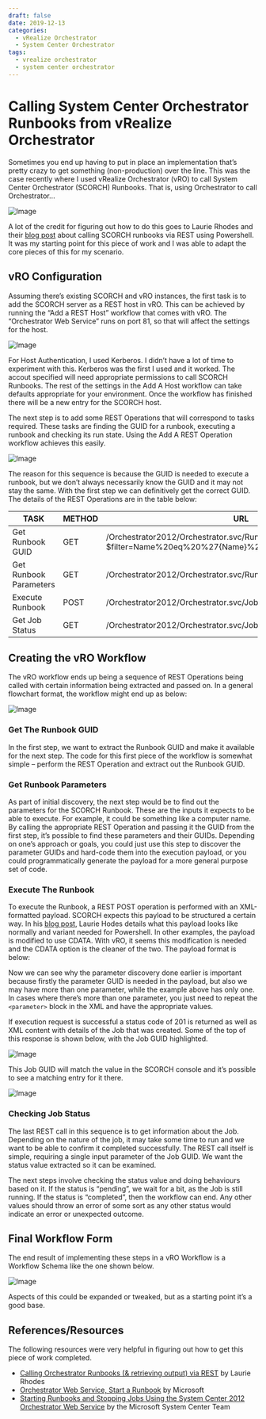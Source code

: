 ```yaml
---
draft: false
date: 2019-12-13
categories:
  - vRealize Orchestrator
  - System Center Orchestrator
tags:
  - vrealize orchestrator
  - system center orchestrator
---
```

# Calling System Center Orchestrator Runbooks from vRealize Orchestrator
Sometimes you end up having to put in place an implementation that’s pretty crazy to get something (non-production) over the line. This was the case recently where I used vRealize Orchestrator (vRO) to call System Center Orchestrator (SCORCH) Runbooks. That is, using Orchestrator to call Orchestrator…

![Image](../media/2019-12-13-001.jpg)

A lot of the credit for figuring out how to do this goes to Laurie Rhodes and their [blog post](http://www.laurierhodes.info/?q=node/101) about calling SCORCH runbooks via REST using Powershell. It was my starting point for this piece of work and I was able to adapt the core pieces of this for my scenario.

## vRO Configuration
Assuming there’s existing SCORCH and vRO instances, the first task is to add the SCORCH server as a REST host in vRO. This can be achieved by running the “Add a REST Host” workflow that comes with vRO. The “Orchestrator Web Service” runs on port 81, so that will affect the settings for the host.

![Image](../media/2019-12-13-002.png)

<!-- more -->
For Host Authentication, I used Kerberos. I didn’t have a lot of time to experiment with this. Kerberos was the first I used and it worked. The accout specified will need appropriate permissions to call SCORCH Runbooks. The rest of the settings in the Add A Host workflow can take defaults appropriate for your environment. Once the workflow has finished there will be a new entry for the SCORCH host.

The next step is to add some REST Operations that will correspond to tasks required. These tasks are finding the GUID for a runbook, executing a runbook and checking its run state. Using the Add A REST Operation workflow achieves this easily.

![Image](../media/2019-12-13-003.png)

The reason for this sequence is because the GUID is needed to execute a runbook, but we don’t always necessarily know the GUID and it may not stay the same. With the first step we can definitively get the correct GUID. The details of the REST Operations are in the table below:

|TASK	|METHOD	|URL|
|---|---|---|
|Get Runbook GUID	|GET	|/Orchestrator2012/Orchestrator.svc/Runbooks?$filter=Name%20eq%20%27{Name}%27|
|Get Runbook Parameters	|GET	|/Orchestrator2012/Orchestrator.svc/Runbooks(guid'{Guid})/Parameters|
|Execute Runbook	|POST	|/Orchestrator2012/Orchestrator.svc/Jobs/|
|Get Job Status	|GET	|/Orchestrator2012/Orchestrator.svc/Jobs(guid'{JobGuid}’)|

## Creating the vRO Workflow
The vRO workflow ends up being a sequence of REST Operations being called with certain information being extracted and passed on. In a general flowchart format, the workflow might end up as below:

![Image](../media/2019-12-13-004.png)

### Get The Runbook GUID
In the first step, we want to extract the Runbook GUID and make it available for the next step. The code for this first piece of the workflow is somewhat simple – perform the REST Operation and extract out the Runbook GUID.

### Get Runbook Parameters
As part of initial discovery, the next step would be to find out the parameters for the SCORCH Runbook. These are the inputs it expects to be able to execute. For example, it could be something like a computer name. By calling the appropriate REST Operation and passing it the GUID from the first step, it’s possible to find these parameters and their GUIDs. Depending on one’s approach or goals, you could just use this step to discover the parameter GUIDs and hard-code them into the execution payload, or you could programmatically generate the payload for a more general purpose set of code.

### Execute The Runbook
To execute the Runbook, a REST POST operation is performed with an XML-formatted payload. SCORCH expects this payload to be structured a certain way. In his [blog post](http://www.laurierhodes.info/?q=node/101), Laurie Hodes details what this payload looks like normally and variant needed for Powershell. In other examples, the payload is modified to use CDATA. With vRO, it seems this modification is needed and the CDATA option is the cleaner of the two. The payload format is below:

Now we can see why the parameter discovery done earlier is important because firstly the parameter GUID is needed in the payload, but also we may have more than one parameter, while the example above has only one. In cases where there’s more than one parameter, you just need to repeat the `<parameter>` block in the XML and have the appropriate values.

If execution request is successful a status code of 201 is returned as well as XML content with details of the Job that was created. Some of the top of this response is shown below, with the Job GUID highlighted.

![Image](../media/2019-12-13-005.png)

This Job GUID will match the value in the SCORCH console and it’s possible to see a matching entry for it there.

![Image](../media/2019-12-13-006.png)

### Checking Job Status
The last REST call in this sequence is to get information about the Job. Depending on the nature of the job, it may take some time to run and we want to be able to confirm it completed successfully. The REST call itself is simple, requiring a single input parameter of the Job GUID. We want the status value extracted so it can be examined.

The next steps involve checking the status value and doing behaviours based on it. If the status is “pending”, we wait for a bit, as the Job is still running. If the status is “completed”, then the workflow can end. Any other values should throw an error of some sort as any other status would indicate an error or unexpected outcome.

## Final Workflow Form
The end result of implementing these steps in a vRO Workflow is a Workflow Schema like the one shown below.

![Image](../media/2019-12-13-007.png)

Aspects of this could be expanded or tweaked, but as a starting point it’s a good base.

## References/Resources
The following resources were very helpful in figuring out how to get this piece of work completed.

* [Calling Orchestrator Runbooks (& retrieving output) via REST](http://www.laurierhodes.info/?q=node/101) by Laurie Rhodes
* [Orchestrator Web Service, Start a Runbook](https://docs.microsoft.com/en-us/previous-versions/system-center/developer/hh921685(v=msdn.10)?redirectedfrom=MSDN) by Microsoft
* [Starting Runbooks and Stopping Jobs Using the System Center 2012 Orchestrator Web Service](https://techcommunity.microsoft.com/t5/System-Center-Blog/Starting-Runbooks-and-Stopping-Jobs-Using-the-System-Center-2012/ba-p/345024) by the Microsoft System Center Team
